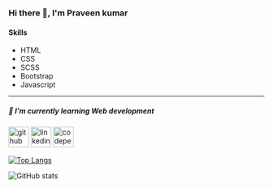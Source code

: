 ### Hi there 👋, I'm Praveen kumar
#### Skills
- HTML
- CSS
- SCSS
- Bootstrap
- Javascript

<hr>

##### 🌱 I’m currently learning ***_Web development_***


[<img src='https://cdn.jsdelivr.net/npm/simple-icons@3.0.1/icons/github.svg' alt='github' height='40'>](https://github.com/praveenkumar-11) [<img src='https://cdn.jsdelivr.net/npm/simple-icons@3.0.1/icons/linkedin.svg' alt='linkedin' height='40'>](https://www.linkedin.com/in/praveen-kumar011/) [<img src='https://cdn.jsdelivr.net/npm/simple-icons@3.0.1/icons/codepen.svg' alt='codepen' height='40'>](https://codepen.io/PK011) 

[![Top Langs](https://github-readme-stats.vercel.app/api/top-langs/?username=praveenkumar-11)](https://github.com/anuraghazra/github-readme-stats)

![GitHub stats](https://github-readme-stats.vercel.app/api?username=praveenkumar-11&show_icons=true)  
